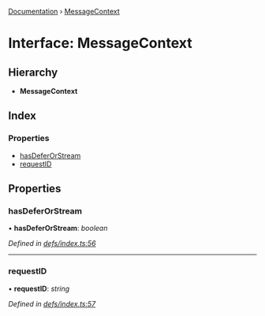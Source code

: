 [Documentation](../README.md) › [MessageContext](messagecontext.md)

# Interface: MessageContext

## Hierarchy

* **MessageContext**

## Index

### Properties

* [hasDeferOrStream](messagecontext.md#hasdeferorstream)
* [requestID](messagecontext.md#requestid)

## Properties

###  hasDeferOrStream

• **hasDeferOrStream**: *boolean*

*Defined in [defs/index.ts:56](https://github.com/badbatch/graphql-box/blob/1f1e01d3/packages/worker-client/src/defs/index.ts#L56)*

___

###  requestID

• **requestID**: *string*

*Defined in [defs/index.ts:57](https://github.com/badbatch/graphql-box/blob/1f1e01d3/packages/worker-client/src/defs/index.ts#L57)*

